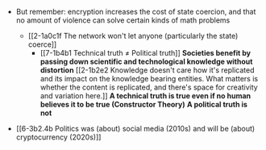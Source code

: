 - But remember: encryption increases the cost of state coercion, and that no amount of violence can solve certain kinds of math problems
	- [[2-1a0c1f The network won't let anyone (particularly the state) coerce]]
		- [[7-1b4b1 Technical truth ≠ Political truth]]
			**Societies benefit by passing down scientific and technological knowledge without distortion** [[2-1b2e2 Knowledge doesn't care how it's replicated and its impact on the knowledge bearing entities. What matters is whether the content is replicated, and there's space for creativity and variation here.]]
				**A technical truth is true even if no human believes it to be true (Constructor Theory)**
					**A political truth is not**

- [[6-3b2.4b Politics was (about) social media (2010s) and will be (about) cryptocurrency (2020s)]]
